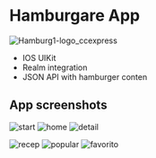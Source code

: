 # Hamburgare App

![Hamburg1-logo_ccexpress](https://user-images.githubusercontent.com/7523384/211631479-5e91184d-dce7-4351-8b52-6f4b7b0fad86.png)

- IOS UIKit 
- Realm integration
- JSON API with hamburger conten

## App screenshots

![start](https://user-images.githubusercontent.com/7523384/211634384-dfbbe726-fe64-4aed-a396-e8c01a330afb.png)
![home](https://user-images.githubusercontent.com/7523384/211634376-90240dd4-b46a-4a5f-9c37-5c5b404ac5c1.png)
![detail](https://user-images.githubusercontent.com/7523384/211634369-c42ce7df-6f75-4a82-a641-9f3a22804e6e.png)

![recep](https://user-images.githubusercontent.com/7523384/211634379-acb1cdfb-9a87-48e0-b08f-fb3e8cda5424.png)
![popular](https://user-images.githubusercontent.com/7523384/211634378-0d70390e-86ff-4191-8275-b9917c002851.png)
![favorito](https://user-images.githubusercontent.com/7523384/211635099-e6d75ab8-bac7-4693-825f-763722f19ac1.png)




